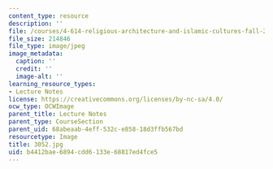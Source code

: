 ```yaml
---
content_type: resource
description: ''
file: /courses/4-614-religious-architecture-and-islamic-cultures-fall-2002/b4412bae6894cdd6133e68817ed4fce5_3052.jpg
file_size: 214846
file_type: image/jpeg
image_metadata:
  caption: ''
  credit: ''
  image-alt: ''
learning_resource_types:
- Lecture Notes
license: https://creativecommons.org/licenses/by-nc-sa/4.0/
ocw_type: OCWImage
parent_title: Lecture Notes
parent_type: CourseSection
parent_uid: 68abeaab-4eff-532c-e858-18d3ffb567bd
resourcetype: Image
title: 3052.jpg
uid: b4412bae-6894-cdd6-133e-68817ed4fce5
---
```

